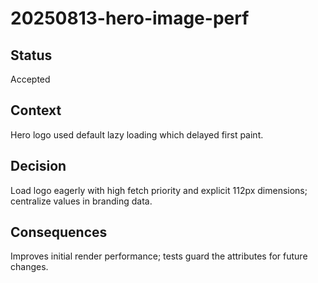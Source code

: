 # 20250813-hero-image-perf

## Status

Accepted

## Context

Hero logo used default lazy loading which delayed first paint.

## Decision

Load logo eagerly with high fetch priority and explicit 112px dimensions;
centralize values in branding data.

## Consequences

Improves initial render performance; tests guard the attributes for future
changes.
